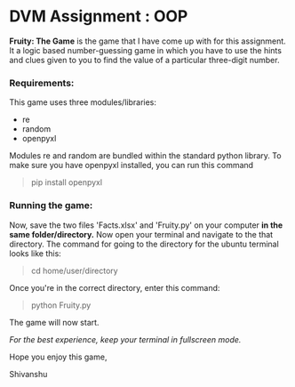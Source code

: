 # DVM Assignment : OOP

**Fruity: The Game** is the game that I have come up with for this assignment. It a logic based number-guessing game in which you have to use the hints and clues given to you to find the value of a particular three-digit number.

### Requirements:

This game uses three modules/libraries:
- re
- random
- openpyxl

Modules re and random are bundled within the standard python library.
To make sure you have openpyxl installed, you can run this command

> pip install openpyxl

### Running the game:

Now, save the two files 'Facts.xlsx' and 'Fruity.py' on your computer **in the same folder/directory.** Now open your terminal and navigate to the that directory. The command for going to the directory for the ubuntu terminal looks like this:

> cd home/user/directory

Once you're in the correct directory, enter this command:

> python Fruity.py

The game will now start.

*For the best experience, keep your terminal in fullscreen mode.*

Hope you enjoy this game,

Shivanshu
